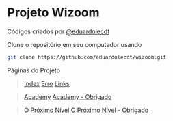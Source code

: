 # Projeto Wizoom

Códigos criados por
[@eduardolecdt](https://instagram.com/eduardolecdt)

Clone o repositório em seu computador usando
```sh
git clone https://github.com/eduardolecdt/wizoom.git
```

Páginas do Projeto

> [Index](https://eduardolecdt.github.io/wizoom/)
> [Erro](https://eduardolecdt.github.io/wizoom/erro)
> [Links](https://eduardolecdt.github.io/wizoom/links)

> [Academy](https://eduardolecdt.github.io/wizoom/academy)
> [Academy - Obrigado](https://eduardolecdt.github.io/wizoom/academy/obrigado)

> [O Próximo Nível](https://eduardolecdt.github.io/wizoom/o-proximo-nivel)
> [O Próximo Nível - Obrigado](https://eduardolecdt.github.io/wizoom/o-proximo-nivel/obrigado)
